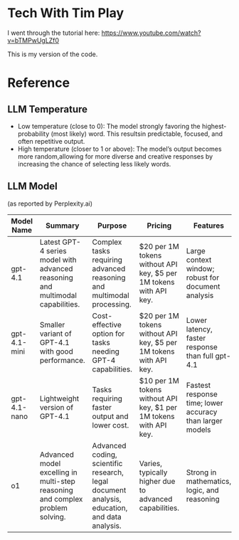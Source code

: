 # Tech With Tim Play

I went through the tutorial here: https://www.youtube.com/watch?v=bTMPwUgLZf0

This is my version of the code.

# Reference
## LLM Temperature
* Low temperature (close to 0): The model strongly favoring the highest-probability (most likely) word. This resultsin predictable, focused, and often repetitive output.
* High temperature (closer to 1 or above): The model’s output becomes more random,allowing for more diverse and creative responses by increasing the chance of selecting less likely words.

## LLM Model
(as reported by Perplexity.ai)

| Model Name   | Summary                                                                        | Purpose                                                                                      | Pricing                                                             | Features                                                 | Notes                                                          |
|--------------|--------------------------------------------------------------------------------|----------------------------------------------------------------------------------------------|---------------------------------------------------------------------|----------------------------------------------------------|----------------------------------------------------------------|
| gpt-4.1      | Latest GPT-4 series model with advanced reasoning and multimodal capabilities. | Complex tasks requiring advanced reasoning and multimodal processing.                        | \$20 per 1M tokens without API key, \$5 per 1M tokens with API key. | Large context window; robust for document analysis       | Best for high-accuracy, demanding tasks                        |
| gpt-4.1-mini | Smaller variant of GPT-4.1 with good performance.                              | Cost-effective option for tasks needing GPT-4 capabilities.                                  | \$20 per 1M tokens without API key, \$5 per 1M tokens with API key. | Lower latency, faster response than full gpt-4.1         | Good balance of cost and performance                           |
| gpt-4.1-nano | Lightweight version of GPT-4.1                                                 | Tasks requiring faster output and lower cost.                                                | \$10 per 1M tokens without API key, \$1 per 1M tokens with API key. | Fastest response time; lower accuracy than larger models | Ideal for high-volume, less complex tasks                      |
| o1           | Advanced model excelling in multi-step reasoning and complex problem solving.  | Advanced coding, scientific research, legal document analysis, education, and data analysis. | Varies, typically higher due to advanced capabilities.              | Strong in mathematics, logic, and reasoning              | Excels at STEM, law, and research; top-tier for stepwise logic |

